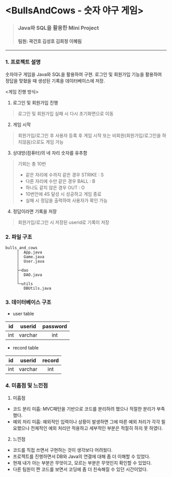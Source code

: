 # <BullsAndCows - 숫자 야구 게임>
> ### Java와 SQL을 활용한 Mini Project
> #### 팀원: 곽건호 김성호 김희정 이혜림
<hr/>
   
### 1. 프로젝트 설명
숫자야구 게임을 Java와 SQL을 활용하여 구현. 로그인 및 회원가입 기능을 활용하여 정답을 맞혔을 때 생성된 기록을 데이터베이스에 저장.   

<게임 진행 방식>
1. 로그인 및 회원가입 진행
> 로그인 및 회원가입 실패 시 다시 초기화면으로 이동
2. 게임 시작
> 회원가입/로그인 후 사용자 등록 후 게임 시작 또는 비회원(회원가입/로그인을 하지않음)으로도 게임 가능 
3. 상대방(컴퓨터)의 네 자리 숫자를 유추함
> 기회는 총 10번
> - 같은 자리에 수까지 같은 경우 STRIKE : S   
> - 다른 자리에 수만 같은 경우 BALL : B   
> - 하나도 같지 않은 경우 OUT : O   
> - 10번안에 4S 달성 시 성공하고 게임 종료   
> - 실패 시 정답을 출력하여 사용자가 확인 가능
4. 정답이라면 기록을 저장
> 회원가입/로그인 시 저장된 userid로 기록이 저장

### 2. 파일 구조
```
bulls_and_cows
     │  App.java
     │  Game.java
     │  User.java
     │
     ├─dao
     │  DAO.java
     │
     └─utils
        DBUtils.java
```

### 3. 데이터베이스 구조
- user table

|id|userid|password|
|:---:|:---:|:---:|
|int|varchar|int|

- record table

|id|userid|record|
|:---:|:---:|:---:|
|int|varchar|int|

### 4. 미흡점 및 느낀점
1. 미흡점  
- 코드 분리 미흡: MVC패턴을 기반으로 코드를 분리하려 했으나 적절한 분리가 부족했다.   
- 예외 처리 미흡: 예외적인 입력이나 상황이 발생하면 그에 따른 예외 처리가 각각 필요했으나 전체적인 예외 처리만 적용하고 세부적인 부분은 적절히 하지 못 하였다.

2. 느낀점
- 코드를 직접 쓰면서 구현하는 것이 생각보다 어려웠다.
-  프로젝트를 진행하면서 DB와 Java의 연결에 대해 좀 더 이해할 수 있었다.
-  현재 내가 아는 부분은 무엇이고, 모르는 부분은 무엇인지 확인할 수 있었다.
-  다른 팀원이 짠 코드를 보면서 코딩에 좀 더 친숙해질 수 있던 시간이었다.
